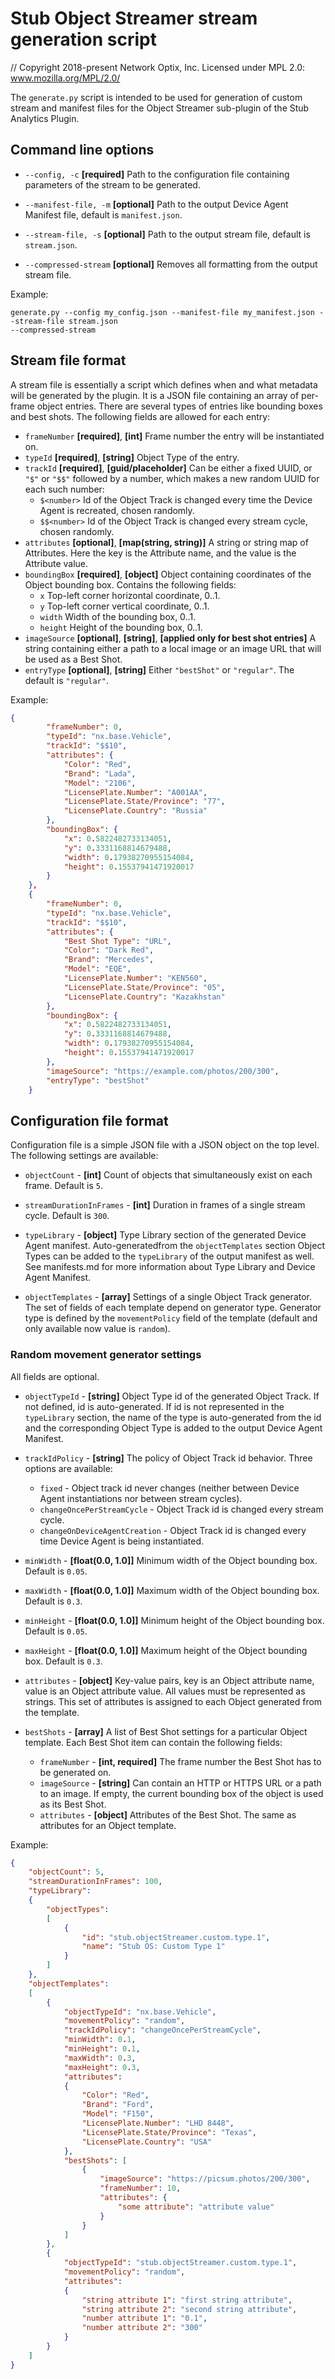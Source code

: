 # Stub Object Streamer stream generation script

// Copyright 2018-present Network Optix, Inc. Licensed under MPL 2.0: www.mozilla.org/MPL/2.0/

The `generate.py` script is intended to be used for generation of custom stream and manifest files
for the Object Streamer sub-plugin of the Stub Analytics Plugin.

## Command line options

- `--config, -c` **[required]** Path to the configuration file containing parameters of the stream
    to be generated.

- `--manifest-file, -m` **[optional]** Path to the output Device Agent Manifest file, default is
    `manifest.json`.

- `--stream-file, -s` **[optional]** Path to the output stream file, default is `stream.json`.

- `--compressed-stream` **[optional]** Removes all formatting from the output stream file.

Example:
```
generate.py --config my_config.json --manifest-file my_manifest.json --stream-file stream.json
--compressed-stream
```

## Stream file format

A stream file is essentially a script which defines when and what metadata will be generated by the
plugin. It is a JSON file containing an array of per-frame object entries. There are several types
of entries like bounding boxes and best shots. The following fields are allowed for each entry:

- `frameNumber` **[required]**, **[int]** Frame number the entry will be instantiated on.
- `typeId` **[required]**, **[string]** Object Type of the entry.
- `trackId` **[required]**, **[guid/placeholder]** Can be either a fixed UUID, or `"$"` or `"$$"`
     followed by a number, which makes a new random UUID for each such number:
    - `$<number>` Id of the Object Track is changed every time the Device Agent is recreated, chosen
        randomly.
    - `$$<number>` Id of the Object Track is changed every stream cycle, chosen randomly.
- `attributes` **[optional]**, **[map(string, string)]** A string or string map of Attributes. Here
    the key is the Attribute name, and the value is the Attribute value.
- `boundingBox` **[required]**, **[object]** Object containing coordinates of the Object bounding
    box. Contains the following fields:
    - `x` Top-left corner horizontal coordinate, 0..1.
    - `y` Top-left corner vertical coordinate, 0..1.
    - `width` Width of the bounding box, 0..1.
    - `height` Height of the bounding box, 0..1.
- `imageSource` **[optional]**, **[string]**, **[applied only for best shot entries]** A string
    containing either a path to a local image or an image URL that will be used as a Best Shot.
- `entryType` **[optional]**, **[string]** Either `"bestShot"` or `"regular"`. The default is
    `"regular"`.

Example:
```json
{
        "frameNumber": 0,
        "typeId": "nx.base.Vehicle",
        "trackId": "$$10",
        "attributes": {
            "Color": "Red",
            "Brand": "Lada",
            "Model": "2106",
            "LicensePlate.Number": "A001AA",
            "LicensePlate.State/Province": "77",
            "LicensePlate.Country": "Russia"
        },
        "boundingBox": {
            "x": 0.5822482733134051,
            "y": 0.3331168814679488,
            "width": 0.17938270955154084,
            "height": 0.15537941471920017
        }
    },
    {
        "frameNumber": 0,
        "typeId": "nx.base.Vehicle",
        "trackId": "$$10",
        "attributes": {
            "Best Shot Type": "URL",
            "Color": "Dark Red",
            "Brand": "Mercedes",
            "Model": "EQE",
            "LicensePlate.Number": "KEN560",
            "LicensePlate.State/Province": "05",
            "LicensePlate.Country": "Kazakhstan"
        },
        "boundingBox": {
            "x": 0.5822482733134051,
            "y": 0.3331168814679488,
            "width": 0.17938270955154084,
            "height": 0.15537941471920017
        },
        "imageSource": "https://example.com/photos/200/300",
        "entryType": "bestShot"
    }
```

## Configuration file format

Configuration file is a simple JSON file with a JSON object on the top level. The following
settings are available:

- `objectCount` - **[int]** Count of objects that simultaneously exist on each frame. Default is
    `5`.

- `streamDurationInFrames` - **[int]** Duration in frames of a single stream cycle. Default is
    `300`.

- `typeLibrary` - **[object]** Type Library section of the generated Device Agent manifest.
    Auto-generatedfrom the `objectTemplates` section Object Types can be added to the `typeLibrary`
    of the output manifest as well. See manifests.md for more information about Type Library and
    Device Agent Manifest.

- `objectTemplates` - **[array]** Settings of a single Object Track generator. The set of fields of
    each template depend on generator type. Generator type is defined by the `movementPolicy` field
    of the template (default and only available now value is `random`).

### Random movement generator settings

All fields are optional.

- `objectTypeId` - **[string]** Object Type id of the generated Object Track. If not
    defined, id is auto-generated. If id is not represented in the `typeLibrary` section, the name
    of the type is auto-generated from the id and the corresponding Object Type is added to the
    output Device Agent Manifest.

- `trackIdPolicy` - **[string]** The policy of Object Track id behavior. Three options are
    available:
    - `fixed` - Object track id never changes (neither between Device Agent instantiations nor
        between stream cycles).
    - `changeOncePerStreamCycle` - Object Track id is changed every stream cycle.
    - `changeOnDeviceAgentCreation` - Object Track id is changed every time Device Agent is being
        instantiated.

- `minWidth` - **[float(0.0, 1.0]]** Minimum width of the Object bounding box. Default is `0.05`.

- `maxWidth` - **[float(0.0, 1.0]]** Maximum width of the Object bounding box. Default is `0.3`.

- `minHeight` - **[float(0.0, 1.0]]** Minimum height of the Object bounding box. Default is `0.05`.

- `maxHeight` - **[float(0.0, 1.0]]** Maximum height of the Object bounding box. Default is `0.3`.

- `attributes` - **[object]** Key-value pairs, key is an Object attribute name, value is an Object
    attribute value. All values must be represented as strings. This set of attributes is assigned
    to each Object generated from the template.

- `bestShots` - **[array]** A list of Best Shot settings for a particular Object template. Each Best
    Shot item can contain the following fields:
    - `frameNumber` - **[int, required]** The frame number the Best Shot has to be generated on.
    - `imageSource` - **[string]** Can contain an HTTP or HTTPS URL or a path to an image. If empty,
        the current bounding box of the object is used as its Best Shot.
    - `attributes` - **[object]** Attributes of the Best Shot. The same as attributes for an Object
        template.

Example:
```json
{
    "objectCount": 5,
    "streamDurationInFrames": 100,
    "typeLibrary":
    {
        "objectTypes":
        [
            {
                "id": "stub.objectStreamer.custom.type.1",
                "name": "Stub OS: Custom Type 1"
            }
        ]
    },
    "objectTemplates":
    [
        {
            "objectTypeId": "nx.base.Vehicle",
            "movementPolicy": "random",
            "trackIdPolicy": "changeOncePerStreamCycle",
            "minWidth": 0.1,
            "minHeight": 0.1,
            "maxWidth": 0.3,
            "maxHeight": 0.3,
            "attributes":
            {
                "Color": "Red",
                "Brand": "Ford",
                "Model": "F150",
                "LicensePlate.Number": "LHD 8448",
                "LicensePlate.State/Province": "Texas",
                "LicensePlate.Country": "USA"
            },
            "bestShots": [
                {
                    "imageSource": "https://picsum.photos/200/300",
                    "frameNumber": 10,
                    "attributes": {
                        "some attribute": "attribute value"
                    }
                }
            ]
        },
        {
            "objectTypeId": "stub.objectStreamer.custom.type.1",
            "movementPolicy": "random",
            "attributes":
            {
                "string attribute 1": "first string attribute",
                "string attribute 2": "second string attribute",
                "number attribute 1": "0.1",
                "number attribute 2": "300"
            }
        }
    ]
}

```
